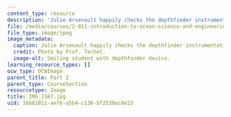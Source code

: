 ```yaml
---
content_type: resource
description: 'Julie Arsenault happily checks the depthfinder instrumentation. '
file: /media/courses/2-011-introduction-to-ocean-science-and-engineering-spring-2006/16681811aef6a5b4c136bf2530ac6e23_IMG_1587.jpg
file_type: image/jpeg
image_metadata:
  caption: Julie Arsenault happily checks the depthfinder instrumentation.
  credit: Photo by Prof. Techet.
  image-alt: Smiling student with depthfinder device.
learning_resource_types: []
ocw_type: OCWImage
parent_title: Part 2
parent_type: CourseSection
resourcetype: Image
title: IMG_1587.jpg
uid: 16681811-aef6-a5b4-c136-bf2530ac6e23
---
```

